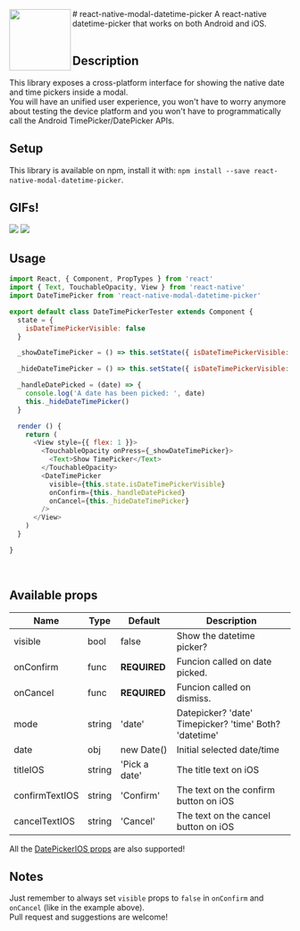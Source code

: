 <img src="https://raw.githubusercontent.com/mmazzarolo/react-native-modal-datetime-picker/master/extras/logo.png" width="110" align="left">
# react-native-modal-datetime-picker
A react-native datetime-picker that works on both Android and iOS.
<br/>
<br/>

## Description
This library exposes a cross-platform interface for showing the native date and time pickers inside a modal.  
You will have an unified user experience, you won't have to worry anymore about testing the device platform and you won't have to programmatically call the Android TimePicker/DatePicker APIs.
<br/>

## Setup
This library is available on npm, install it with: `npm install --save react-native-modal-datetime-picker`.  

## GIFs!
<img src="https://raw.githubusercontent.com/mmazzarolo/react-native-modal-datetime-picker/master/extras/datetimepicker-android.gif">
<img src="https://raw.githubusercontent.com/mmazzarolo/react-native-modal-datetime-picker/master/extras/datetimepicker-ios.gif">

## Usage
```javascript
import React, { Component, PropTypes } from 'react'
import { Text, TouchableOpacity, View } from 'react-native'
import DateTimePicker from 'react-native-modal-datetime-picker'

export default class DateTimePickerTester extends Component {
  state = {
    isDateTimePickerVisible: false
  }

  _showDateTimePicker = () => this.setState({ isDateTimePickerVisible: true })

  _hideDateTimePicker = () => this.setState({ isDateTimePickerVisible: false })

  _handleDatePicked = (date) => {
    console.log('A date has been picked: ', date)
    this._hideDateTimePicker()
  }

  render () {
    return (
      <View style={{ flex: 1 }}>
        <TouchableOpacity onPress={_showDateTimePicker}>
          <Text>Show TimePicker</Text>
        </TouchableOpacity>
        <DateTimePicker
          visible={this.state.isDateTimePickerVisible}
          onConfirm={this._handleDatePicked}
          onCancel={this._hideDateTimePicker}
        />
      </View>
    )
  }

}
```
<br/>

## Available props
| Name | Type| Default | Description |
| --- | --- | --- | --- |
| visible | bool | false | Show the datetime picker? |
| onConfirm | func | **REQUIRED** | Funcion called on date picked. |
| onCancel | func | **REQUIRED** |  Funcion called on dismiss. |
| mode | string | 'date' | Datepicker? 'date' Timepicker? 'time' Both? 'datetime' |
| date | obj | new Date() | Initial selected date/time |
| titleIOS | string | 'Pick a date' | The title text on iOS |
| confirmTextIOS | string | 'Confirm' | The text on the confirm button on iOS |
| cancelTextIOS | string | 'Cancel' | The text on the cancel button on iOS |  

All the [DatePickerIOS props](https://facebook.github.io/react-native/docs/datepickerios.html) are also supported!  

## Notes
Just remember to always set `visible` props to `false` in `onConfirm` and `onCancel` (like in the example above).  
Pull request and suggestions are welcome!  
